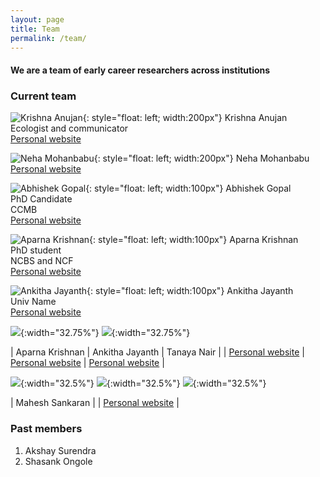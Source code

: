 ```yaml
---
layout: page
title: Team
permalink: /team/
---
```


#### We are a team of early career researchers across institutions

### Current team

![Krishna Anujan](assets/krishna_anujan.jpeg){: style="float: left; width:200px"}
Krishna Anujan\
Ecologist and communicator\
[Personal website](https://krishnaanujan.weebly.com)

![Neha Mohanbabu](assets/nmb.jpg){: style="float: left; width:200px"}
Neha Mohanbabu\
[Personal website](https://neha-mohanbabu.weebly.com/)

![Abhishek Gopal](assets/abhishek_gopal.jpg){: style="float: left; width:100px"}
Abhishek Gopal\
PhD Candidate\
CCMB\
[Personal website](https://sites.google.com/view/jahnavijoshi/team/phd-students?authuser=0#h.f6hb7mex66e5)

![Aparna Krishnan](assets/aparna_krishnan.jpg){: style="float: left; width:100px"}
Aparna Krishnan\
PhD student\
NCBS and NCF\
[Personal website]()

![Ankitha Jayanth](assets/ankitha_jayanth.jpg){: style="float: left; width:100px"}
Ankitha Jayanth\
Univ Name\
[Personal website]()



![](assets/ankitha_jayanth.jpg){:width="32.75%"} ![](assets/tanaya_nair.jpg){:width="32.75%"}

| Aparna Krishnan   | Ankitha Jayanth | Tanaya Nair     |
| [Personal website]()   | [Personal website]()        | [Personal website]()      |

![](assets/mahesh_sankaran.jpeg){:width="32.5%"} ![](assets/mahesh_sankaran.jpg){:width="32.5%"} ![](assets/mahesh_sankaran.jpeg){:width="32.5%"}

| Mahesh Sankaran   | 
| [Personal website](https://www.ncbs.res.in/faculty/mahesh)   | 

### Past members

1. Akshay Surendra
2. Shasank Ongole
